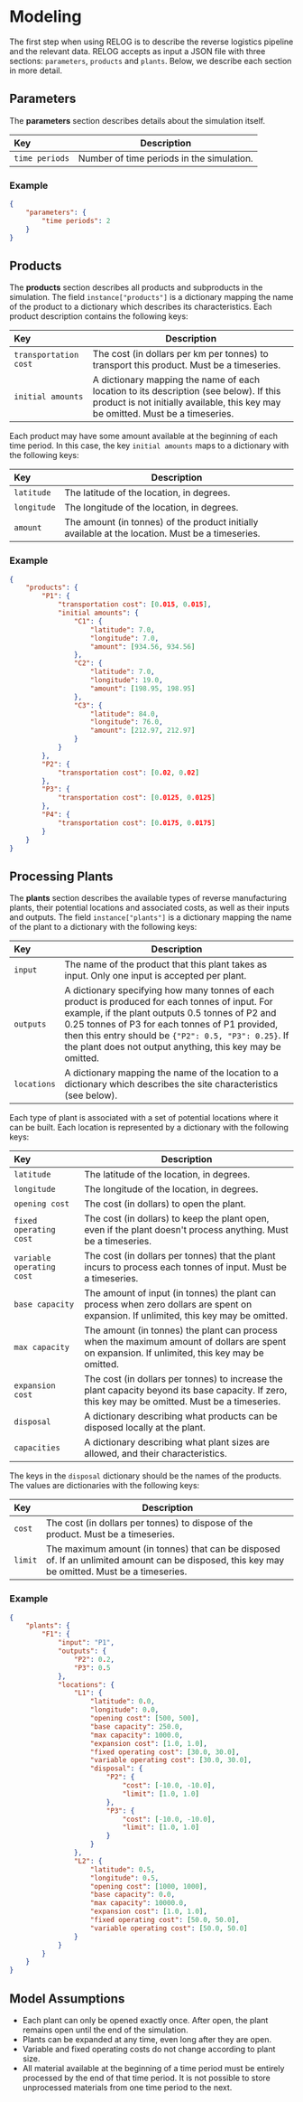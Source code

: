 # Modeling

The first step when using RELOG is to describe the reverse logistics pipeline and the relevant data. RELOG accepts as input a JSON file with three sections: `parameters`, `products` and `plants`. Below, we describe each section in more detail.

## Parameters

The **parameters** section describes details about the simulation itself.

| Key                     | Description
|:------------------------|---------------|
|`time periods`           | Number of time periods in the simulation.


### Example
```json
{
    "parameters": {
        "time periods": 2
    }
}
```

## Products

The **products** section describes all products and subproducts in the simulation. The field `instance["products"]` is a dictionary mapping the name of the product to a dictionary which describes its characteristics. Each product description contains the following keys:

| Key                     | Description
|:------------------------|---------------|
|`transportation cost`    | The cost (in dollars per km per tonnes) to transport this product. Must be a timeseries.
|`initial amounts`        | A dictionary mapping the name of each location to its description (see below). If this product is not initially available, this key may be omitted. Must be a timeseries.

Each product may have some amount available at the beginning of each time period. In this case, the key `initial amounts` maps to a dictionary with the following keys:

| Key                     | Description
|:------------------------|---------------|
| `latitude`              | The latitude of the location, in degrees.
| `longitude`             | The longitude of the location, in degrees.
| `amount`                | The amount (in tonnes) of the product initially available at the location. Must be a timeseries.

### Example

```json
{
    "products": {
        "P1": {
            "transportation cost": [0.015, 0.015],
            "initial amounts": {
                "C1": {
                    "latitude": 7.0,
                    "longitude": 7.0,
                    "amount": [934.56, 934.56]
                },
                "C2": {
                    "latitude": 7.0,
                    "longitude": 19.0,
                    "amount": [198.95, 198.95]
                },
                "C3": {
                    "latitude": 84.0,
                    "longitude": 76.0,
                    "amount": [212.97, 212.97]
                }
            }
        },
        "P2": {
            "transportation cost": [0.02, 0.02]
        },
        "P3": {
            "transportation cost": [0.0125, 0.0125]
        },
        "P4": {
            "transportation cost": [0.0175, 0.0175]
        }
    }
}
```

## Processing Plants

The **plants** section describes the available types of reverse manufacturing plants, their potential locations and associated costs, as well as their inputs and outputs. The field `instance["plants"]` is a dictionary mapping the name of the plant to a dictionary with the following keys:

| Key                     | Description
|:------------------------|---------------|
| `input`                 | The name of the product that this plant takes as input. Only one input is accepted per plant.
| `outputs`               | A dictionary specifying how many tonnes of each product is produced for each tonnes of input. For example, if the plant outputs 0.5 tonnes of P2 and 0.25 tonnes of P3 for each tonnes of P1 provided, then this entry should be `{"P2": 0.5, "P3": 0.25}`. If the plant does not output anything, this key may be omitted.
| `locations`             | A dictionary mapping the name of the location to a dictionary which describes the site characteristics (see below).

Each type of plant is associated with a set of potential locations where it can be built. Each location is represented by a dictionary with the following keys:

| Key                     | Description
|:------------------------|---------------|
| `latitude`              | The latitude of the location, in degrees.
| `longitude`             | The longitude of the location, in degrees.
| `opening cost`          | The cost (in dollars) to open the plant.
| `fixed operating cost`  | The cost (in dollars) to keep the plant open, even if the plant doesn't process anything. Must be a timeseries.
| `variable operating cost` | The cost (in dollars per tonnes) that the plant incurs to process each tonnes of input. Must be a timeseries.
| `base capacity`         | The amount of input (in tonnes) the plant can process when zero dollars are spent on expansion. If unlimited, this key may be omitted.
| `max capacity`          | The amount (in tonnes) the plant can process when the maximum amount of dollars are spent on expansion. If unlimited, this key may be omitted. 
| `expansion cost`        | The cost (in dollars per tonnes) to increase the plant capacity beyond its base capacity. If zero, this key may be omitted. Must be a timeseries.
| `disposal`              | A dictionary describing what products can be disposed locally at the plant.
| `capacities`            | A dictionary describing what plant sizes are allowed, and their characteristics.

The keys in the `disposal` dictionary should be the names of the products. The values are dictionaries with the following keys:

| Key                     | Description
|:------------------------|---------------|
| `cost`                  | The cost (in dollars per tonnes) to dispose of the product. Must be a timeseries.
| `limit`                 | The maximum amount (in tonnes) that can be disposed of. If an unlimited amount can be disposed, this key may be omitted. Must be a timeseries.


### Example

```json
{
    "plants": {
        "F1": {
            "input": "P1",
            "outputs": {
                "P2": 0.2,
                "P3": 0.5
            },
            "locations": {
                "L1": {
                    "latitude": 0.0,
                    "longitude": 0.0,
                    "opening cost": [500, 500],
                    "base capacity": 250.0,
                    "max capacity": 1000.0,
                    "expansion cost": [1.0, 1.0],
                    "fixed operating cost": [30.0, 30.0],
                    "variable operating cost": [30.0, 30.0],
                    "disposal": {
                        "P2": {
                            "cost": [-10.0, -10.0],
                            "limit": [1.0, 1.0]
                        },
                        "P3": {
                            "cost": [-10.0, -10.0],
                            "limit": [1.0, 1.0]
                        }
                    }
                },
                "L2": {
                    "latitude": 0.5,
                    "longitude": 0.5,
                    "opening cost": [1000, 1000],
                    "base capacity": 0.0,
                    "max capacity": 10000.0,
                    "expansion cost": [1.0, 1.0],
                    "fixed operating cost": [50.0, 50.0],
                    "variable operating cost": [50.0, 50.0]
                }               
            }
        }
    }
}
```

Model Assumptions
-----------------
* Each plant can only be opened exactly once. After open, the plant remains open until the end of the simulation.
* Plants can be expanded at any time, even long after they are open.
* Variable and fixed operating costs do not change according to plant size.
* All material available at the beginning of a time period must be entirely processed by the end of that time period. It is not possible to store unprocessed materials from one time period to the next.

